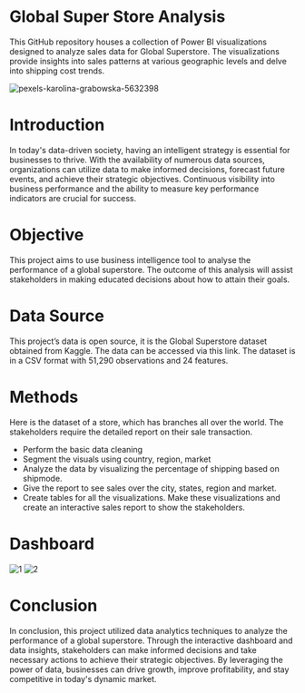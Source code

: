 # Global Super Store Analysis

This GitHub repository houses a collection of Power BI visualizations designed to analyze sales data for Global Superstore. The visualizations provide insights into sales patterns at various geographic levels and delve into shipping cost trends.

![pexels-karolina-grabowska-5632398](https://github.com/badarunnisats/Global-Super-Store-Analysis/assets/109198401/95c8e770-adec-439a-a234-5219f81c057a)

# Introduction
In today's data-driven society, having an intelligent strategy is essential for businesses to thrive. With the availability of numerous data sources, organizations can utilize data to make informed decisions, forecast future events, and achieve their strategic objectives. Continuous visibility into business performance and the ability to measure key performance indicators are crucial for success.

# Objective
  This project aims to use business intelligence tool to analyse the performance of a global superstore. The outcome of this analysis will assist stakeholders in making educated decisions about how to attain their goals.

# Data Source
   This project’s data is open source, it is the Global Superstore dataset obtained from Kaggle. The data can be accessed via this link. The dataset is in a CSV format with 51,290 observations and 24 features.

# Methods

   Here is the dataset of a store, which has branches all over the world. The stakeholders require the detailed report on their sale transaction.
- Perform the basic data cleaning
- Segment the visuals using country, region, market
- Analyze the data by visualizing the percentage of shipping based on shipmode.
- Give the report to see sales over the city, states, region and market.
- Create tables for all the visualizations.
  Make these visualizations and create an interactive sales report to show the stakeholders.
  
# Dashboard

![1](https://github.com/badarunnisats/Global-Super-Store-Analysis/assets/109198401/c9be1b07-fe90-4de2-ba99-a73e64d49a28)
![2](https://github.com/badarunnisats/Global-Super-Store-Analysis/assets/109198401/371f7506-44f8-4b94-8542-fd831d320188)


# Conclusion

In conclusion, this project utilized data analytics techniques to analyze the performance of a global superstore. Through the interactive dashboard and data insights, stakeholders can make informed decisions and take necessary actions to achieve their strategic objectives. By leveraging the power of data, businesses can drive growth, improve profitability, and stay competitive in today's dynamic market.
